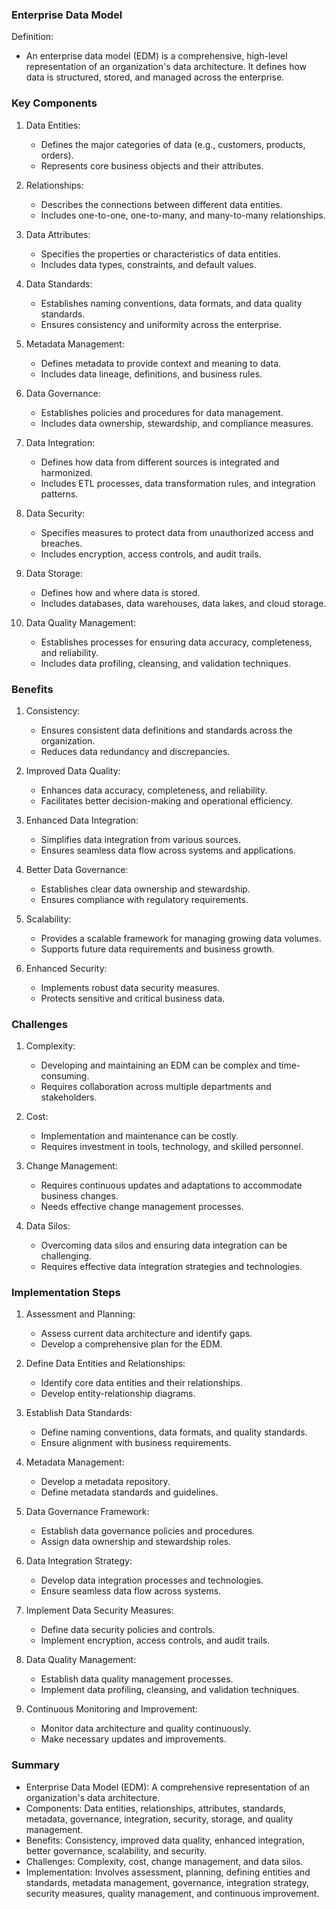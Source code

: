 ### Enterprise Data Model

Definition:
- An enterprise data model (EDM) is a comprehensive, high-level representation of an organization's data architecture. It defines how data is structured, stored, and managed across the enterprise.

### Key Components

1. Data Entities:
   - Defines the major categories of data (e.g., customers, products, orders).
   - Represents core business objects and their attributes.

2. Relationships:
   - Describes the connections between different data entities.
   - Includes one-to-one, one-to-many, and many-to-many relationships.

3. Data Attributes:
   - Specifies the properties or characteristics of data entities.
   - Includes data types, constraints, and default values.

4. Data Standards:
   - Establishes naming conventions, data formats, and data quality standards.
   - Ensures consistency and uniformity across the enterprise.

5. Metadata Management:
   - Defines metadata to provide context and meaning to data.
   - Includes data lineage, definitions, and business rules.

6. Data Governance:
   - Establishes policies and procedures for data management.
   - Includes data ownership, stewardship, and compliance measures.

7. Data Integration:
   - Defines how data from different sources is integrated and harmonized.
   - Includes ETL processes, data transformation rules, and integration patterns.

8. Data Security:
   - Specifies measures to protect data from unauthorized access and breaches.
   - Includes encryption, access controls, and audit trails.

9. Data Storage:
   - Defines how and where data is stored.
   - Includes databases, data warehouses, data lakes, and cloud storage.

10. Data Quality Management:
    - Establishes processes for ensuring data accuracy, completeness, and reliability.
    - Includes data profiling, cleansing, and validation techniques.

### Benefits

1. Consistency:
   - Ensures consistent data definitions and standards across the organization.
   - Reduces data redundancy and discrepancies.

2. Improved Data Quality:
   - Enhances data accuracy, completeness, and reliability.
   - Facilitates better decision-making and operational efficiency.

3. Enhanced Data Integration:
   - Simplifies data integration from various sources.
   - Ensures seamless data flow across systems and applications.

4. Better Data Governance:
   - Establishes clear data ownership and stewardship.
   - Ensures compliance with regulatory requirements.

5. Scalability:
   - Provides a scalable framework for managing growing data volumes.
   - Supports future data requirements and business growth.

6. Enhanced Security:
   - Implements robust data security measures.
   - Protects sensitive and critical business data.

### Challenges

1. Complexity:
   - Developing and maintaining an EDM can be complex and time-consuming.
   - Requires collaboration across multiple departments and stakeholders.

2. Cost:
   - Implementation and maintenance can be costly.
   - Requires investment in tools, technology, and skilled personnel.

3. Change Management:
   - Requires continuous updates and adaptations to accommodate business changes.
   - Needs effective change management processes.

4. Data Silos:
   - Overcoming data silos and ensuring data integration can be challenging.
   - Requires effective data integration strategies and technologies.

### Implementation Steps

1. Assessment and Planning:
   - Assess current data architecture and identify gaps.
   - Develop a comprehensive plan for the EDM.

2. Define Data Entities and Relationships:
   - Identify core data entities and their relationships.
   - Develop entity-relationship diagrams.

3. Establish Data Standards:
   - Define naming conventions, data formats, and quality standards.
   - Ensure alignment with business requirements.

4. Metadata Management:
   - Develop a metadata repository.
   - Define metadata standards and guidelines.

5. Data Governance Framework:
   - Establish data governance policies and procedures.
   - Assign data ownership and stewardship roles.

6. Data Integration Strategy:
   - Develop data integration processes and technologies.
   - Ensure seamless data flow across systems.

7. Implement Data Security Measures:
   - Define data security policies and controls.
   - Implement encryption, access controls, and audit trails.

8. Data Quality Management:
   - Establish data quality management processes.
   - Implement data profiling, cleansing, and validation techniques.

9. Continuous Monitoring and Improvement:
   - Monitor data architecture and quality continuously.
   - Make necessary updates and improvements.

### Summary

- Enterprise Data Model (EDM): A comprehensive representation of an organization's data architecture.
- Components: Data entities, relationships, attributes, standards, metadata, governance, integration, security, storage, and quality management.
- Benefits: Consistency, improved data quality, enhanced integration, better governance, scalability, and security.
- Challenges: Complexity, cost, change management, and data silos.
- Implementation: Involves assessment, planning, defining entities and standards, metadata management, governance, integration strategy, security measures, quality management, and continuous improvement.